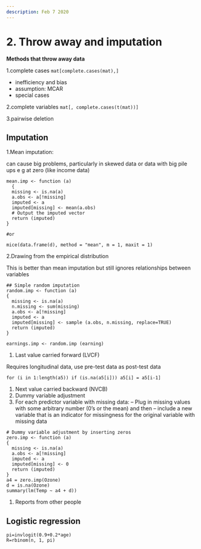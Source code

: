 ```yaml
---
description: Feb 7 2020
---
```


# 2. Throw away and imputation

**Methods that throw away data**

1.complete cases `mat[complete.cases(mat),]`

* inefficiency and bias
* assumption: MCAR
* special cases

2.complete variables `mat[, complete.cases(t(mat))]`

3.pairwise deletion

## **Imputation**

1.Mean imputation:

can cause big problems, particularly in skewed data or data with big pile ups e g at zero \(like income data\)

```text
mean.imp <- function (a)
  {
  missing <- is.na(a)
  a.obs <- a[!missing]
  imputed <- a
  imputed[missing] <- mean(a.obs)
  # Output the imputed vector
  return (imputed)
}

#or

mice(data.frame(d), method = "mean", m = 1, maxit = 1)
```

2.Drawing from the empirical distribution

This is better than mean imputation but still ignores relationships between variables

```text
## Simple random imputation
random.imp <- function (a)
{
  missing <- is.na(a)
  n.missing <- sum(missing)
  a.obs <- a[!missing]
  imputed <- a
  imputed[missing] <- sample (a.obs, n.missing, replace=TRUE)
  return (imputed)
}

earnings.imp <- random.imp (earning)
```

1. Last value carried forward \(LVCF\)

Requires longitudinal data, use pre-test data as post-test data

```text
for (i in 1:length(a5)) if (is.na(a5[i])) a5[i] = a5[i-1]
```

1. Next value carried backward \(NVCB\)
2. Dummy variable adjustment
3. For each predictor variable with missing data: – Plug in missing values with some arbitrary number \(0’s or the mean\) and then – include a new variable that is an indicator for missingness for the original variable with missing data

```text
# Dummy variable adjustment by inserting zeros
zero.imp <- function (a)
{
  missing <- is.na(a)
  a.obs <- a[!missing]
  imputed <- a
  imputed[missing] <- 0
  return (imputed)
}
a4 = zero.imp(Ozone)
d = is.na(Ozone)
summary(lm(Temp ~ a4 + d))
```

1. Reports from other people

## Logistic regression

```text
pi=invlogit(0.9+0.2*age)
R=rbinom(n, 1, pi)
```

